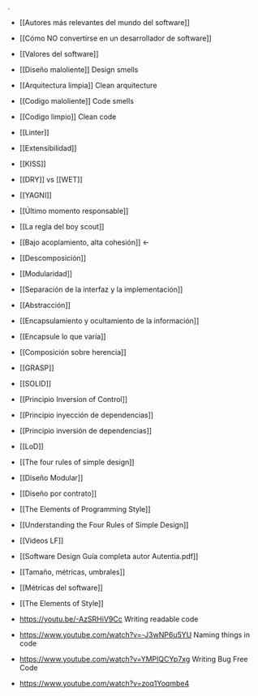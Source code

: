 .
- [[Autores más relevantes del mundo del software]] 
- [[Cómo NO convertirse en un desarrollador de software]] 
- [[Valores del software]] 
- [[Diseño maloliente]] Design smells
- [[Arquitectura limpia]] Clean arquitecture 
- [[Codigo maloliente]] Code smells
- [[Codigo limpio]] Clean code
- [[Linter]] 
- [[Extensibilidad]] 
- [[KISS]] 
- [[DRY]] vs [[WET]] 
- [[YAGNI]] 
- [[Último momento responsable]] 
- [[La regla del boy scout]] 
- [[Bajo acoplamiento, alta cohesión]] <-
- [[Descomposición]] 
- [[Modularidad]] 
- [[Separación de la interfaz y la implementación]] 
- [[Abstracción]] 
- [[Encapsulamiento y ocultamiento de la información]] 
- [[Encapsule lo que varía]] 
- [[Composición sobre herencia]] 
- [[GRASP]] 

- [[SOLID]] 
- [[Principio Inversion of Control]] 
- [[Principio inyección de dependencias]] 
- [[Principio inversión de dependencias]] 
- [[LoD]] 
- [[The four rules of simple design]] 


- [[Diseño Modular]] 
- [[Diseño por contrato]] 
- [[The Elements of Programming Style]]
- [[Understanding the Four Rules of Simple Design]]
- [[Videos LF]]
- [[Software Design Guía completa autor Autentia.pdf]] 


- [[Tamaño, métricas, umbrales]] 
- [[Métricas del software]] 

- [[The Elements of Style]] 

- https://youtu.be/-AzSRHiV9Cc Writing readable code
- https://www.youtube.com/watch?v=-J3wNP6u5YU Naming things in code
- https://www.youtube.com/watch?v=YMPlQCYp7xg Writing Bug Free Code
- https://www.youtube.com/watch?v=zoq1Yoqmbe4